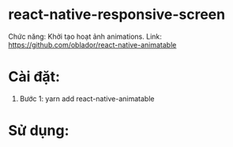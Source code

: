 # react-native-responsive-screen
Chức năng: Khởi tạo hoạt ảnh animations.
Link: https://github.com/oblador/react-native-animatable
# Cài đặt: 
1. Bước 1: yarn add react-native-animatable
# Sử dụng:
